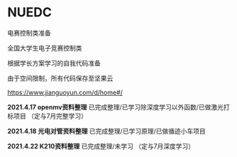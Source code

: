 # NUEDC
电赛控制类准备

全国大学生电子竞赛控制类

根据学长方案学习的自我代码准备

由于空间限制，所有代码保存至坚果云

https://www.jianguoyun.com/d/home#/



**2021.4.17 openmv资料整理** 		已完成整理/已学习除深度学习以外函数/已做激光打标项目     （定与7月完整学习）

**2021.4.18 光电对管资料整理** 		已完成整理/已学习原理/已做循迹小车项目

**2021.4.22 K210资料整理** 		已完成整理/未学习     （定与7月深度学习）
